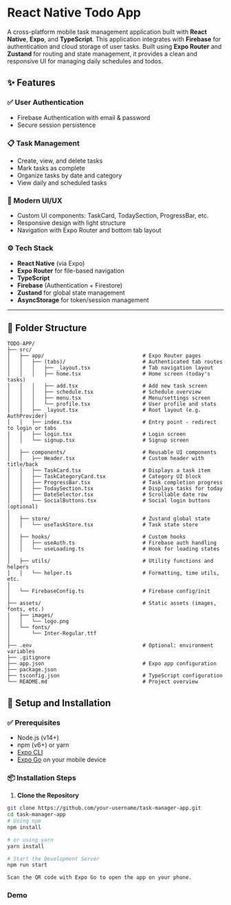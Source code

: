 # React Native Todo App

A cross-platform mobile task management application built with **React Native**, **Expo**, and **TypeScript**. This application integrates with **Firebase** for authentication and cloud storage of user tasks. Built using **Expo Router** and **Zustand** for routing and state management, it provides a clean and responsive UI for managing daily schedules and todos.

## ✨ Features

### ✅ User Authentication
- Firebase Authentication with email & password
- Secure session persistence

### 📋 Task Management
- Create, view, and delete tasks
- Mark tasks as complete
- Organize tasks by date and category
- View daily and scheduled tasks

### 🎨 Modern UI/UX
- Custom UI components: TaskCard, TodaySection, ProgressBar, etc.
- Responsive design with light structure
- Navigation with Expo Router and bottom tab layout

### ⚙️ Tech Stack

- **React Native** (via Expo)
- **Expo Router** for file-based navigation
- **TypeScript**
- **Firebase** (Authentication + Firestore)
- **Zustand** for global state management
- **AsyncStorage** for token/session management

---

## 📁 Folder Structure
```
TODO-APP/
├── src/
│   ├── app/                                # Expo Router pages
│   │   ├── (tabs)/                         # Authenticated tab routes
│   │   │   ├── _layout.tsx                 # Tab navigation layout
│   │   │   ├── home.tsx                    # Home screen (today's tasks)
│   │   │   ├── add.tsx                     # Add new task screen
│   │   │   ├── schedule.tsx                # Schedule overview
│   │   │   ├── menu.tsx                    # Menu/settings screen
│   │   │   └── profile.tsx                 # User profile and stats
│   │   ├── _layout.tsx                     # Root layout (e.g. AuthProvider)
│   │   ├── index.tsx                       # Entry point - redirect to login or tabs
│   │   ├── login.tsx                       # Login screen
│   │   └── signup.tsx                      # Signup screen
│
│   ├── components/                         # Reusable UI components
│   │   ├── Header.tsx                      # Custom header with title/back
│   │   ├── TaskCard.tsx                    # Displays a task item
│   │   ├── TaskCategoryCard.tsx            # Category UI block
│   │   ├── ProgressBar.tsx                 # Task completion progress
│   │   ├── TodaySection.tsx                # Displays tasks for today
│   │   ├── DateSelector.tsx                # Scrollable date row
│   │   └── SocialButtons.tsx               # Social login buttons (optional)
│
│   ├── store/                              # Zustand global state
│   │   └── useTaskStore.tsx                # Task state store
│
│   ├── hooks/                              # Custom hooks
│   │   ├── useAuth.ts                      # Firebase auth handling
│   │   └── useLoading.ts                   # Hook for loading states
│
│   ├── utils/                              # Utility functions and helpers
│   │   └── helper.ts                       # Formatting, time utils, etc.
│
│   └── FirebaseConfig.ts                   # Firebase config/init
│
├── assets/                                 # Static assets (images, fonts, etc.)
│   ├── images/
│   │   └── logo.png
│   └── fonts/
│       └── Inter-Regular.ttf
│
├── .env                                    # Optional: environment variables
├── .gitignore
├── app.json                                # Expo app configuration
├── package.json
├── tsconfig.json                           # TypeScript configuration
└── README.md                               # Project overview

```

## 🧩 Setup and Installation

### ✅ Prerequisites

- Node.js (v14+)
- npm (v6+) or yarn
- [Expo CLI](https://docs.expo.dev/get-started/installation/)
- [Expo Go](https://expo.dev/client) on your mobile device

### 📦 Installation Steps

1. **Clone the Repository**

```bash
git clone https://github.com/your-username/task-manager-app.git
cd task-manager-app
# Using npm
npm install

# or using yarn
yarn install

# Start the Development Server
npm run start

Scan the QR code with Expo Go to open the app on your phone.

```
### Demo


